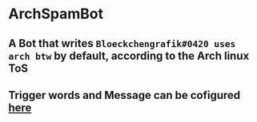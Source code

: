# ArchSpamBot
## A Bot that writes ```Bloeckchengrafik#0420 uses arch btw``` by default, according to the Arch linux ToS
## Trigger words and Message can be cofigured [here](https://github.com/Flo-Mit-H/ArchSpamBot/tree/master/config/config.json)
